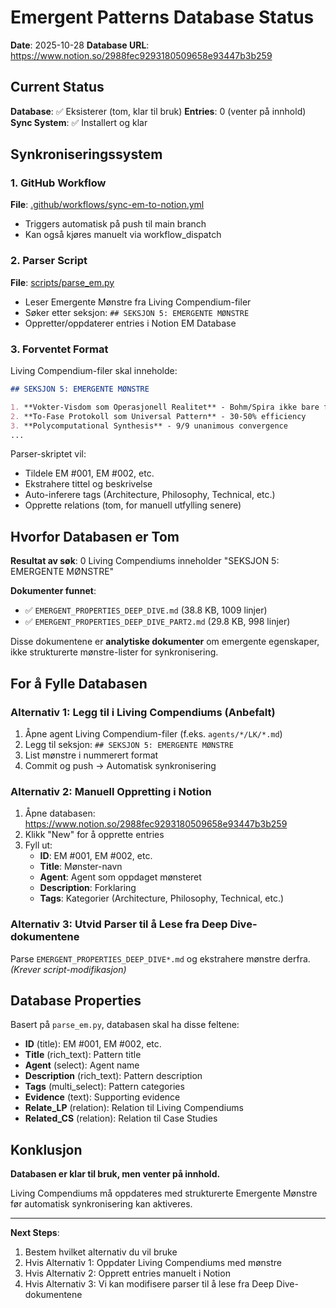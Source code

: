 # Emergent Patterns Database Status

**Date**: 2025-10-28
**Database URL**: https://www.notion.so/2988fec9293180509658e93447b3b259

## Current Status

**Database**: ✅ Eksisterer (tom, klar til bruk)
**Entries**: 0 (venter på innhold)
**Sync System**: ✅ Installert og klar

## Synkroniseringssystem

### 1. GitHub Workflow
**File**: [.github/workflows/sync-em-to-notion.yml](.github/workflows/sync-em-to-notion.yml)
- Triggers automatisk på push til main branch
- Kan også kjøres manuelt via workflow_dispatch

### 2. Parser Script
**File**: [scripts/parse_em.py](scripts/parse_em.py)
- Leser Emergente Mønstre fra Living Compendium-filer
- Søker etter seksjon: `## SEKSJON 5: EMERGENTE MØNSTRE`
- Oppretter/oppdaterer entries i Notion EM Database

### 3. Forventet Format

Living Compendium-filer skal inneholde:

```markdown
## SEKSJON 5: EMERGENTE MØNSTRE

1. **Vokter-Visdom som Operasjonell Realitet** - Bohm/Spira ikke bare filosofi
2. **To-Fase Protokoll som Universal Pattern** - 30-50% efficiency
3. **Polycomputational Synthesis** - 9/9 unanimous convergence
...
```

Parser-skriptet vil:
- Tildele EM #001, EM #002, etc.
- Ekstrahere tittel og beskrivelse
- Auto-inferere tags (Architecture, Philosophy, Technical, etc.)
- Opprette relations (tom, for manuell utfylling senere)

## Hvorfor Databasen er Tom

**Resultat av søk**: 0 Living Compendiums inneholder "SEKSJON 5: EMERGENTE MØNSTRE"

**Dokumenter funnet**:
- ✅ `EMERGENT_PROPERTIES_DEEP_DIVE.md` (38.8 KB, 1009 linjer)
- ✅ `EMERGENT_PROPERTIES_DEEP_DIVE_PART2.md` (29.8 KB, 998 linjer)

Disse dokumentene er **analytiske dokumenter** om emergente egenskaper, ikke strukturerte mønstre-lister for synkronisering.

## For å Fylle Databasen

### Alternativ 1: Legg til i Living Compendiums (Anbefalt)
1. Åpne agent Living Compendium-filer (f.eks. `agents/*/LK/*.md`)
2. Legg til seksjon: `## SEKSJON 5: EMERGENTE MØNSTRE`
3. List mønstre i nummerert format
4. Commit og push → Automatisk synkronisering

### Alternativ 2: Manuell Oppretting i Notion
1. Åpne databasen: https://www.notion.so/2988fec9293180509658e93447b3b259
2. Klikk "New" for å opprette entries
3. Fyll ut:
   - **ID**: EM #001, EM #002, etc.
   - **Title**: Mønster-navn
   - **Agent**: Agent som oppdaget mønsteret
   - **Description**: Forklaring
   - **Tags**: Kategorier (Architecture, Philosophy, Technical, etc.)

### Alternativ 3: Utvid Parser til å Lese fra Deep Dive-dokumentene
Parse `EMERGENT_PROPERTIES_DEEP_DIVE*.md` og ekstrahere mønstre derfra.
*(Krever script-modifikasjon)*

## Database Properties

Basert på `parse_em.py`, databasen skal ha disse feltene:
- **ID** (title): EM #001, EM #002, etc.
- **Title** (rich_text): Pattern title
- **Agent** (select): Agent name
- **Description** (rich_text): Pattern description
- **Tags** (multi_select): Pattern categories
- **Evidence** (text): Supporting evidence
- **Relate_LP** (relation): Relation til Living Compendiums
- **Related_CS** (relation): Relation til Case Studies

## Konklusjon

**Databasen er klar til bruk, men venter på innhold.**

Living Compendiums må oppdateres med strukturerte Emergente Mønstre før automatisk synkronisering kan aktiveres.

---

**Next Steps**:
1. Bestem hvilket alternativ du vil bruke
2. Hvis Alternativ 1: Oppdater Living Compendiums med mønstre
3. Hvis Alternativ 2: Opprett entries manuelt i Notion
4. Hvis Alternativ 3: Vi kan modifisere parser til å lese fra Deep Dive-dokumentene
